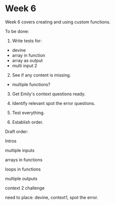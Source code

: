 # Week 6

Week 6 covers creating and using custom functions.


To be done:

1. Write tests for:
 - devine
 - array in function
 - array as output
 - multi input 2

2. See if any content is missing.
- multiple functions?

3. Get Emily's context questions ready.

4. Identify relevant spot the error questions.

5. Test everything.

6. Establish order.

Draft order:

Intros

multiple inputs

arrays in functions

loops in functions

multiple outputs

context 2
challenge

need to place: devine, context1, spot the error.
